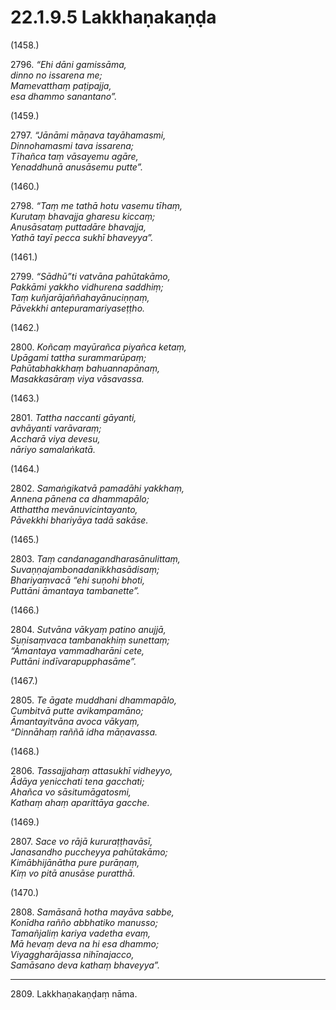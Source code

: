 # 22.1.9.5 Lakkhaṇakaṇḍa

(1458.)

2796\. _“Ehi dāni gamissāma,_  
_dinno no issarena me;_  
_Mamevatthaṃ paṭipajja,_  
_esa dhammo sanantano”._  

(1459.)

2797\. _“Jānāmi māṇava tayāhamasmi,_  
_Dinnohamasmi tava issarena;_  
_Tīhañca taṃ vāsayemu agāre,_  
_Yenaddhunā anusāsemu putte”._  

(1460.)

2798\. _“Taṃ me tathā hotu vasemu tīhaṃ,_  
_Kurutaṃ bhavajja gharesu kiccaṃ;_  
_Anusāsataṃ puttadāre bhavajja,_  
_Yathā tayī pecca sukhī bhaveyya”._  

(1461.)

2799\. _“Sādhū”ti vatvāna pahūtakāmo,_  
_Pakkāmi yakkho vidhurena saddhiṃ;_  
_Taṃ kuñjarājaññahayānuciṇṇaṃ,_  
_Pāvekkhi antepuramariyaseṭṭho._  

(1462.)

2800\. _Koñcaṃ mayūrañca piyañca ketaṃ,_  
_Upāgami tattha surammarūpaṃ;_  
_Pahūtabhakkhaṃ bahuannapānaṃ,_  
_Masakkasāraṃ viya vāsavassa._  

(1463.)

2801\. _Tattha naccanti gāyanti,_  
_avhāyanti varāvaraṃ;_  
_Accharā viya devesu,_  
_nāriyo samalaṅkatā._  

(1464.)

2802\. _Samaṅgikatvā pamadāhi yakkhaṃ,_  
_Annena pānena ca dhammapālo;_  
_Atthattha mevānuvicintayanto,_  
_Pāvekkhi bhariyāya tadā sakāse._  

(1465.)

2803\. _Taṃ candanagandharasānulittaṃ,_  
_Suvaṇṇajambonadanikkhasādisaṃ;_  
_Bhariyaṃvacā “ehi suṇohi bhoti,_  
_Puttāni āmantaya tambanette”._  

(1466.)

2804\. _Sutvāna vākyaṃ patino anujjā,_  
_Suṇisaṃvaca tambanakhiṃ sunettaṃ;_  
_“Āmantaya vammadharāni cete,_  
_Puttāni indīvarapupphasāme”._  

(1467.)

2805\. _Te āgate muddhani dhammapālo,_  
_Cumbitvā putte avikampamāno;_  
_Āmantayitvāna avoca vākyaṃ,_  
_“Dinnāhaṃ raññā idha māṇavassa._  

(1468.)

2806\. _Tassajjahaṃ attasukhī vidheyyo,_  
_Ādāya yenicchati tena gacchati;_  
_Ahañca vo sāsitumāgatosmi,_  
_Kathaṃ ahaṃ aparittāya gacche._  

(1469.)

2807\. _Sace vo rājā kururaṭṭhavāsī,_  
_Janasandho puccheyya pahūtakāmo;_  
_Kimābhijānātha pure purāṇaṃ,_  
_Kiṃ vo pitā anusāse puratthā._  

(1470.)

2808\. _Samāsanā hotha mayāva sabbe,_  
_Konīdha rañño abbhatiko manusso;_  
_Tamañjaliṃ kariya vadetha evaṃ,_  
_Mā hevaṃ deva na hi esa dhammo;_  
_Viyaggharājassa nihīnajacco,_  
_Samāsano deva kathaṃ bhaveyya”._  

---

2809\. Lakkhaṇakaṇḍaṃ nāma.
